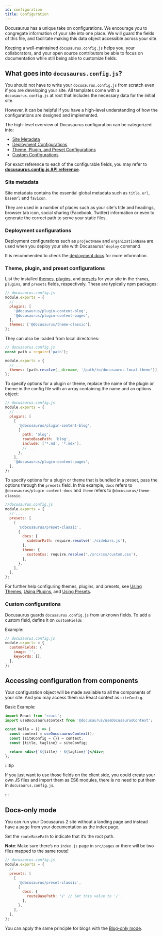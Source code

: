 ```yaml
---
id: configuration
title: Configuration
---
```


Docusaurus has a unique take on configurations. We encourage you to congregate information of your site into one place. We will guard the fields of this file, and facilitate making this data object accessible across your site.

Keeping a well-maintained `docusaurus.config.js` helps you, your collaborators, and your open source contributors be able to focus on documentation while still being able to customize fields.

## What goes into `docusaurus.config.js`?

You should not have to write your `docusaurus.config.js` from scratch even if you are developing your site. All templates come with a `docusaurus.config.js` at root that includes the necessary data for the initial site.

However, it can be helpful if you have a high-level understanding of how the configurations are designed and implemented.

The high-level overview of Docusaurus configuration can be categorized into:

- [Site Metadata](#site-metadata)
- [Deployment Configurations](#deployment-configurations)
- [Theme, Plugin, and Preset Configurations](#theme-plugin-and-preset-configurations)
- [Custom Configurations](#custom-configurations)

For exact reference to each of the configurable fields, you may refer to [**docusaurus.config.js API reference**](docusaurus.config.js.md).

### Site metadata

Site metadata contains the essential global metadata such as `title`, `url`, `baseUrl` and `favicon`.

They are used in a number of places such as your site's title and headings, browser tab icon, social sharing (Facebook, Twitter) information or even to generate the correct path to serve your static files.

### Deployment configurations

Deployment configurations such as `projectName` and `organizationName` are used when you deploy your site with Docusaurus' `deploy` command.

It is recommended to check the [deployment docs](deployment.md) for more information.

### Theme, plugin, and preset configurations

List the installed [themes](using-themes.md), [plugins](using-plugins.md), and [presets](presets.md) for your site in the `themes`, `plugins`, and `presets` fields, respectively. These are typically npm packages:

```js
// docusaurus.config.js
module.exports = {
  // ...
  plugins: [
    '@docusaurus/plugin-content-blog',
    '@docusaurus/plugin-content-pages',
  ],
  themes: ['@docusaurus/theme-classic'],
};
```

They can also be loaded from local directories:

```js
// docusaurus.config.js
const path = require('path');

module.exports = {
  // ...
  themes: [path.resolve(__dirname, '/path/to/docusaurus-local-theme')],
};
```

To specify options for a plugin or theme, replace the name of the plugin or theme in the config file with an array containing the name and an options object:

```js
// docusaurus.config.js
module.exports = {
  // ...
  plugins: [
    [
      '@docusaurus/plugin-content-blog',
      {
        path: 'blog',
        routeBasePath: 'blog',
        include: ['*.md', '*.mdx'],
        // ...
      },
    ],
    '@docusaurus/plugin-content-pages',
  ],
};
```

To specify options for a plugin or theme that is bundled in a preset, pass the options through the `presets` field. In this example, `docs` refers to `@docusaurus/plugin-content-docs` and `theme` refers to `@docusaurus/theme-classic`.

```js
//docusaurus.config.js
module.exports = {
  // ...
  presets: [
    [
      '@docusaurus/preset-classic',
      {
        docs: {
          sidebarPath: require.resolve('./sidebars.js'),
        },
        theme: {
          customCss: require.resolve('./src/css/custom.css'),
        },
      },
    ],
  ],
};
```

For further help configuring themes, plugins, and presets, see [Using Themes](using-themes.md), [Using Plugins](using-plugins.md), and [Using Presets](presets.md).

### Custom configurations

Docusaurus guards `docusaurus.config.js` from unknown fields. To add a custom field, define it on `customFields`

Example:

```js {3-6}
// docusaurus.config.js
module.exports = {
  customFields: {
    image: '',
    keywords: [],
  },
};
```

## Accessing configuration from components

Your configuration object will be made available to all the components of your site. And you may access them via React context as `siteConfig`.

Basic Example:

```jsx {2,5-6}
import React from 'react';
import useDocusaurusContext from '@docusaurus/useDocusaurusContext';

const Hello = () => {
  const context = useDocusaurusContext();
  const {siteConfig = {}} = context;
  const {title, tagline} = siteConfig;

  return <div>{`${title} · ${tagline}`}</div>;
};
```

:::tip

If you just want to use those fields on the client side, you could create your own JS files and import them as ES6 modules, there is no need to put them in `docusaurus.config.js`.

:::

## Docs-only mode

You can run your Docusaurus 2 site without a landing page and instead have a page from your documentation as the index page.

Set the `routeBasePath` to indicate that it’s the root path.

**Note**: Make sure there’s no `index.js` page in `src/pages` or there will be two files mapped to the same route!

```js {9}
// docusaurus.config.js
module.exports = {
  // ...
  presets: [
    [
      '@docusaurus/preset-classic',
      {
        docs: {
          routeBasePath: '/' // Set this value to '/'.
        },
      },
    ],
  ],
};
```

You can apply the same principle for blogs with the [Blog-only mode](blog.md).

